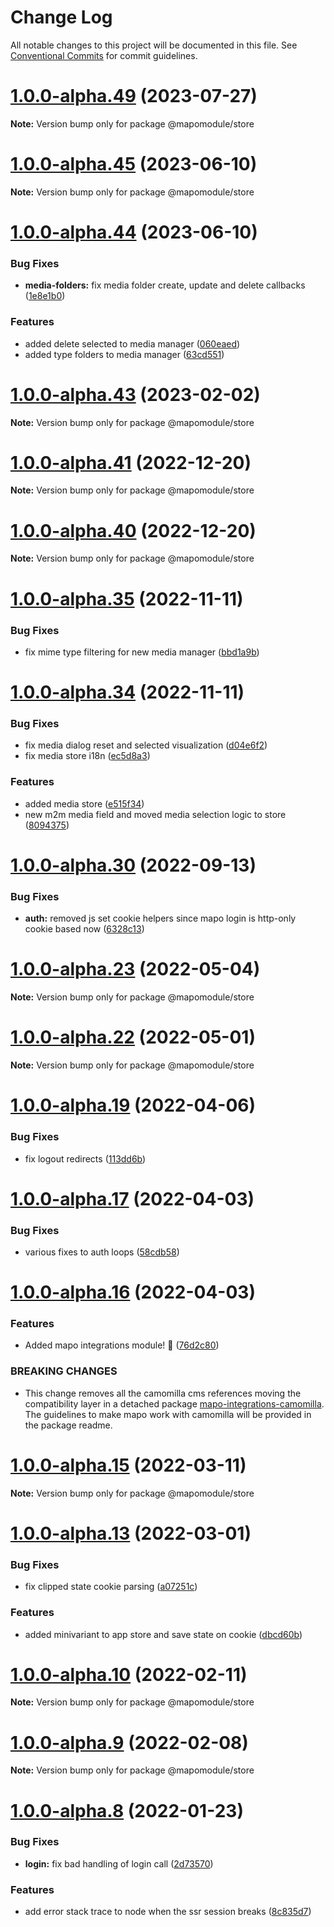 # Change Log

All notable changes to this project will be documented in this file.
See [Conventional Commits](https://conventionalcommits.org) for commit guidelines.

# [1.0.0-alpha.49](https://github.com/lotrekagency/mapo/compare/v1.0.0-alpha.48...v1.0.0-alpha.49) (2023-07-27)

**Note:** Version bump only for package @mapomodule/store





# [1.0.0-alpha.45](https://github.com/lotrekagency/mapo/compare/v1.0.0-alpha.44...v1.0.0-alpha.45) (2023-06-10)

**Note:** Version bump only for package @mapomodule/store





# [1.0.0-alpha.44](https://github.com/lotrekagency/mapo/compare/v1.0.0-alpha.43...v1.0.0-alpha.44) (2023-06-10)


### Bug Fixes

* **media-folders:** fix media folder create, update and delete callbacks ([1e8e1b0](https://github.com/lotrekagency/mapo/commit/1e8e1b022f9fa44cc2732fe2c62d3a0167beb121))


### Features

* added delete selected to media manager ([060eaed](https://github.com/lotrekagency/mapo/commit/060eaedccc6f5761e995a889a749f3643494eb2f))
* added type folders to media manager ([63cd551](https://github.com/lotrekagency/mapo/commit/63cd551d33278e0e23a52d3ac234f58dbe56eb91))





# [1.0.0-alpha.43](https://github.com/lotrekagency/mapo/compare/v1.0.0-alpha.42...v1.0.0-alpha.43) (2023-02-02)

**Note:** Version bump only for package @mapomodule/store





# [1.0.0-alpha.41](https://github.com/lotrekagency/mapo/compare/v1.0.0-alpha.40...v1.0.0-alpha.41) (2022-12-20)

**Note:** Version bump only for package @mapomodule/store





# [1.0.0-alpha.40](https://github.com/lotrekagency/mapo/compare/v1.0.0-alpha.39...v1.0.0-alpha.40) (2022-12-20)

**Note:** Version bump only for package @mapomodule/store





# [1.0.0-alpha.35](https://github.com/lotrekagency/mapo/compare/v1.0.0-alpha.34...v1.0.0-alpha.35) (2022-11-11)


### Bug Fixes

* fix mime type filtering for new media manager ([bbd1a9b](https://github.com/lotrekagency/mapo/commit/bbd1a9ba6ef6f17980c9bf534060b3add658fefe))





# [1.0.0-alpha.34](https://github.com/lotrekagency/mapo/compare/v1.0.0-alpha.33...v1.0.0-alpha.34) (2022-11-11)


### Bug Fixes

* fix media dialog reset and selected visualization ([d04e6f2](https://github.com/lotrekagency/mapo/commit/d04e6f2269c059f083a84920befec35e52087857))
* fix media store i18n ([ec5d8a3](https://github.com/lotrekagency/mapo/commit/ec5d8a37c54c7fd4eff50ec1ad6541a210abe48e))


### Features

* added media store ([e515f34](https://github.com/lotrekagency/mapo/commit/e515f34caafcd95e8c64fb3c8079ded8f39650d9))
* new m2m media field and moved media selection logic to store ([8094375](https://github.com/lotrekagency/mapo/commit/8094375712b7ad7bc10caeec71d8d5e5bca43edc))





# [1.0.0-alpha.30](https://github.com/lotrekagency/mapo/compare/v1.0.0-alpha.29...v1.0.0-alpha.30) (2022-09-13)


### Bug Fixes

* **auth:** removed js set cookie helpers since mapo login is http-only cookie based now ([6328c13](https://github.com/lotrekagency/mapo/commit/6328c13bec39d8e312f9dd4c33c53182fd64e6ed))





# [1.0.0-alpha.23](https://github.com/lotrekagency/mapo/compare/v1.0.0-alpha.22...v1.0.0-alpha.23) (2022-05-04)

**Note:** Version bump only for package @mapomodule/store





# [1.0.0-alpha.22](https://github.com/lotrekagency/mapo/compare/v1.0.0-alpha.21...v1.0.0-alpha.22) (2022-05-01)

**Note:** Version bump only for package @mapomodule/store





# [1.0.0-alpha.19](https://github.com/lotrekagency/mapo/compare/v1.0.0-alpha.18...v1.0.0-alpha.19) (2022-04-06)


### Bug Fixes

* fix logout redirects ([113dd6b](https://github.com/lotrekagency/mapo/commit/113dd6bb984268c75f9f25f62cca1ed200c947ad))





# [1.0.0-alpha.17](https://github.com/lotrekagency/mapo/compare/v1.0.0-alpha.16...v1.0.0-alpha.17) (2022-04-03)


### Bug Fixes

* various fixes to auth loops ([58cdb58](https://github.com/lotrekagency/mapo/commit/58cdb586e88df8e595876ba4dd4d4cc11865f7e3))





# [1.0.0-alpha.16](https://github.com/lotrekagency/mapo/compare/v1.0.0-alpha.15...v1.0.0-alpha.16) (2022-04-03)


### Features

* Added mapo integrations module! 🎉 ([76d2c80](https://github.com/lotrekagency/mapo/commit/76d2c805245b4cf49a33696339da52e4c17f4053))


### BREAKING CHANGES

* This change removes all the camomilla cms references moving the compatibility layer in a detached package [mapo-integrations-camomilla](https://github.com/lotrekagency/mapo-integrations-camomilla). The guidelines to make mapo work with camomilla will be provided in the package readme.





# [1.0.0-alpha.15](https://github.com/lotrekagency/mapo/compare/v1.0.0-alpha.14...v1.0.0-alpha.15) (2022-03-11)

**Note:** Version bump only for package @mapomodule/store





# [1.0.0-alpha.13](https://github.com/lotrekagency/mapo/compare/v1.0.0-alpha.12...v1.0.0-alpha.13) (2022-03-01)


### Bug Fixes

* fix clipped state cookie parsing ([a07251c](https://github.com/lotrekagency/mapo/commit/a07251cf93c7a03937dc57bcf69408dc32310143))


### Features

* added minivariant to app store and save state on cookie ([dbcd60b](https://github.com/lotrekagency/mapo/commit/dbcd60ba59cdcd9abb4a9606904c8af3ea118f84))





# [1.0.0-alpha.10](https://github.com/lotrekagency/mapo/compare/v1.0.0-alpha.9...v1.0.0-alpha.10) (2022-02-11)

**Note:** Version bump only for package @mapomodule/store





# [1.0.0-alpha.9](https://github.com/lotrekagency/mapo/compare/v1.0.0-alpha.8...v1.0.0-alpha.9) (2022-02-08)

**Note:** Version bump only for package @mapomodule/store





# [1.0.0-alpha.8](https://github.com/lotrekagency/mapo/compare/v1.0.0-alpha.7...v1.0.0-alpha.8) (2022-01-23)


### Bug Fixes

* **login:** fix bad handling of login call ([2d73570](https://github.com/lotrekagency/mapo/commit/2d73570720c91cf8922ed750adeb8cf7f89360c7))


### Features

* add error stack trace to node when the ssr session breaks ([8c835d7](https://github.com/lotrekagency/mapo/commit/8c835d73fa10959ed678a55642d30a588482a3d3))
